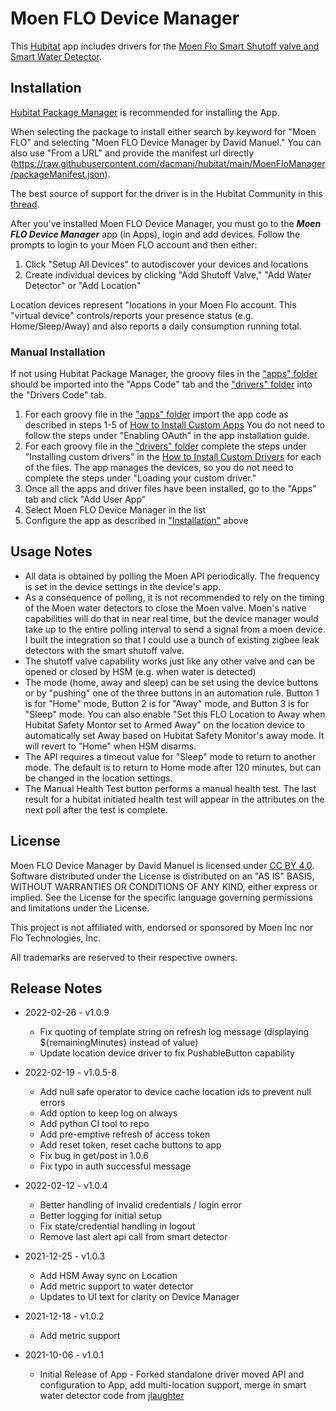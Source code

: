 # Moen FLO Device Manager
This [Hubitat](https://hubitat.com/) app includes drivers for the [Moen Flo Smart Shutoff valve and Smart Water Detector](https://meetflo.com/).

## Installation
[Hubitat Package Manager](https://github.com/dcmeglio/hubitat-packagemanager) is recommended for installing the App.

When selecting the package to install either search by keyword for "Moen FLO" and selecting "Moen FLO Device Manager by David Manuel." You can also use "From a URL" and provide the manifest url directly (https://raw.githubusercontent.com/dacmanj/hubitat/main/MoenFloManager/packageManifest.json).

The best source of support for the driver is in the Hubitat Community in this [thread](https://community.hubitat.com/t/moen-flo-virtual-device/9677).

After you've installed Moen FLO Device Manager, you must go to the ***Moen FLO Device Manager*** app (in Apps), login and add devices. Follow the prompts to login to your Moen FLO account and then either:

1. Click "Setup All Devices" to autodiscover your devices and locations
2. Create individual devices by clicking "Add Shutoff Valve," "Add Water Detector" or "Add Location"

Location devices represent "locations in your Moen Flo account. This "virtual device" controls/reports your presence status (e.g. Home/Sleep/Away) and also reports a daily consumption running total.

### Manual Installation

If not using Hubitat Package Manager, the groovy files in the ["apps" folder](https://github.com/dacmanj/hubitat/tree/main/MoenFloManager/apps) should be imported into the "Apps Code" tab and the ["drivers" folder](https://github.com/dacmanj/hubitat/tree/main/MoenFloManager/drivers) into the "Drivers Code" tab.

1. For each groovy file in the ["apps" folder](https://github.com/dacmanj/hubitat/tree/main/MoenFloManager/apps) import the app code as described in steps 1-5 of [How to Install Custom Apps](https://docs.hubitat.com/index.php?title=How_to_Install_Custom_Apps) You do not need to follow the steps under "Enabling OAuth" in the app installation guide.
2. For each groovy file in the ["drivers" folder](https://github.com/dacmanj/hubitat/tree/main/MoenFloManager/drivers) complete the steps under "Installing custom drivers" in the [How to Install Custom Drivers](https://docs.hubitat.com/index.php?title=How_to_Install_Custom_Drivers) for each of the files. The app manages the devices, so you do not need to complete the steps under "Loading your custom driver."
3. Once all the apps and driver files have been installed, go to the "Apps" tab and click "Add User App"
4. Select Moen FLO Device Manager in the list
5. Configure the app as described in ["Installation"](#Installation) above


## Usage Notes
- All data is obtained by polling the Moen API periodically. The frequency is set in the device settings in the device's app.
- As a consequence of polling, it is not recommended to rely on the timing of the Moen water detectors to close the Moen valve. Moen's native capabilities will do that in near real time, but the device manager would take up to the entire polling interval to send a signal from a moen device. I built the integration so that I could use a bunch of existing zigbee leak detectors with the smart shutoff valve.
- The shutoff valve capability works just like any other valve and can be opened or closed by HSM (e.g. when water is detected)
- The mode (home, away and sleep) can be set using the device buttons or by "pushing" one of the three buttons in an automation rule. Button 1 is for "Home" mode, Button 2 is for "Away" mode, and Button 3 is for "Sleep" mode. You can also enable "Set this FLO Location to Away when Hubitat Safety Montor set to Armed Away" on the location device to automatically set Away based on Hubitat Safety Monitor's away mode. It will revert to "Home" when HSM disarms.
- The API requires a timeout value for "Sleep" mode to return to another mode. The default is to return to Home mode after 120 minutes, but can be changed in the location settings.
- The Manual Health Test button performs a manual health test. The last result for a hubitat initiated health test will appear in the attributes on the next poll after the test is complete.
## License
Moen FLO Device Manager by David Manuel is licensed under [CC BY 4.0](https://creativecommons.org/licenses/by/4.0).
Software distributed under the License is distributed on an "AS IS" BASIS, WITHOUT WARRANTIES OR CONDITIONS OF ANY KIND, either express or implied. See the License for the specific language governing permissions and limitations under the License.

This project is not affiliated with, endorsed or sponsored by Moen Inc nor Flo Technologies, Inc.

All trademarks are reserved to their respective owners.
## Release Notes

- 2022-02-26 - v1.0.9
  - Fix quoting of template string on refresh log message (displaying ${remainingMinutes} instead of value)
  - Update location device driver to fix PushableButton capability

- 2022-02-19 - v1.0.5-8
  - Add null safe operator to device cache location ids to prevent null errors
  - Add option to keep log on always
  - Add python CI tool to repo
  - Add pre-emptive refresh of access token
  - Add reset token, reset cache buttons to app
  - Fix bug in get/post in 1.0.6
  - Fix typo in auth successful message
  
- 2022-02-12 - v1.0.4
  - Better handling of invalid credentials / login error
  - Better logging for initial setup
  - Fix state/credential handling in logout
  - Remove last alert api call from smart detector

- 2021-12-25 - v1.0.3  
  - Add HSM Away sync on Location
  - Add metric support to water detector
  - Updates to UI text for clarity on Device Manager
- 2021-12-18 - v1.0.2
  - Add metric support
- 2021-10-06 - v1.0.1  
  - Initial Release of App - Forked standalone driver moved API and configuration to App, add multi-location support, merge in smart water detector code from [jlaughter](https://github.com/jlaughter)
